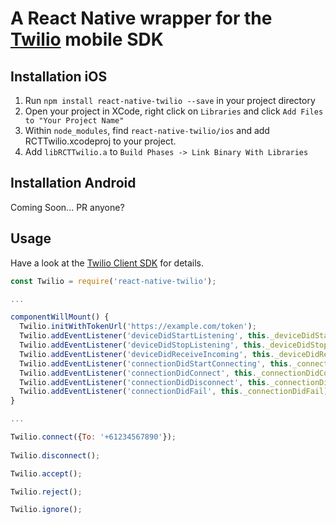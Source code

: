 # A React Native wrapper for the [Twilio](https://www.twilio.com) mobile SDK

## Installation iOS

1. Run `npm install react-native-twilio --save` in your project directory
1. Open your project in XCode, right click on `Libraries` and click `Add Files to "Your Project Name"`
1. Within `node_modules`, find `react-native-twilio/ios` and add RCTTwilio.xcodeproj to your project.
1. Add `libRCTTwilio.a` to `Build Phases -> Link Binary With Libraries`

## Installation Android

Coming Soon... PR anyone?

## Usage

Have a look at the [Twilio Client SDK](https://www.twilio.com/docs/api/client) for details.

``` javascript
const Twilio = require('react-native-twilio');

...

componentWillMount() {
  Twilio.initWithTokenUrl('https://example.com/token');
  Twilio.addEventListener('deviceDidStartListening', this._deviceDidStartListening);
  Twilio.addEventListener('deviceDidStopListening', this._deviceDidStopListening);
  Twilio.addEventListener('deviceDidReceiveIncoming', this._deviceDidReceiveIncoming);
  Twilio.addEventListener('connectionDidStartConnecting', this._connectionDidStartConnecting);
  Twilio.addEventListener('connectionDidConnect', this._connectionDidConnect);
  Twilio.addEventListener('connectionDidDisconnect', this._connectionDidDisconnect);
  Twilio.addEventListener('connectionDidFail', this._connectionDidFail);
}

...

Twilio.connect({To: '+61234567890'});
  
Twilio.disconnect();

Twilio.accept();

Twilio.reject();

Twilio.ignore();
```